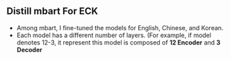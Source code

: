 ## Distill mbart For ECK

* Among mbart, I fine-tuned the models for English, Chinese, and Korean. 
* Each model has a different number of layers. (For example, if model denotes 12-3, it represent this model is composed of __12 Encoder__ and __3 Decoder__






